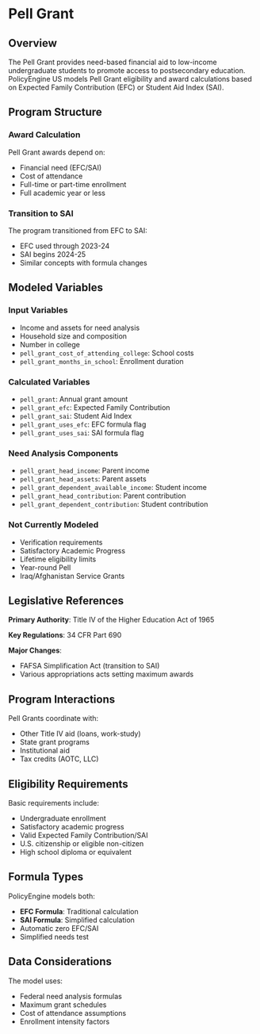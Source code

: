 # Pell Grant

## Overview

The Pell Grant provides need-based financial aid to low-income undergraduate students to promote access to postsecondary education. PolicyEngine US models Pell Grant eligibility and award calculations based on Expected Family Contribution (EFC) or Student Aid Index (SAI).

## Program Structure

### Award Calculation

Pell Grant awards depend on:
- Financial need (EFC/SAI)
- Cost of attendance
- Full-time or part-time enrollment
- Full academic year or less

### Transition to SAI

The program transitioned from EFC to SAI:
- EFC used through 2023-24
- SAI begins 2024-25
- Similar concepts with formula changes

## Modeled Variables

### Input Variables
- Income and assets for need analysis
- Household size and composition
- Number in college
- `pell_grant_cost_of_attending_college`: School costs
- `pell_grant_months_in_school`: Enrollment duration

### Calculated Variables
- `pell_grant`: Annual grant amount
- `pell_grant_efc`: Expected Family Contribution
- `pell_grant_sai`: Student Aid Index
- `pell_grant_uses_efc`: EFC formula flag
- `pell_grant_uses_sai`: SAI formula flag

### Need Analysis Components
- `pell_grant_head_income`: Parent income
- `pell_grant_head_assets`: Parent assets
- `pell_grant_dependent_available_income`: Student income
- `pell_grant_head_contribution`: Parent contribution
- `pell_grant_dependent_contribution`: Student contribution

### Not Currently Modeled
- Verification requirements
- Satisfactory Academic Progress
- Lifetime eligibility limits
- Year-round Pell
- Iraq/Afghanistan Service Grants

## Legislative References

**Primary Authority**: Title IV of the Higher Education Act of 1965

**Key Regulations**: 34 CFR Part 690

**Major Changes**:
- FAFSA Simplification Act (transition to SAI)
- Various appropriations acts setting maximum awards

## Program Interactions

Pell Grants coordinate with:
- Other Title IV aid (loans, work-study)
- State grant programs
- Institutional aid
- Tax credits (AOTC, LLC)

## Eligibility Requirements

Basic requirements include:
- Undergraduate enrollment
- Satisfactory academic progress
- Valid Expected Family Contribution/SAI
- U.S. citizenship or eligible non-citizen
- High school diploma or equivalent

## Formula Types

PolicyEngine models both:
- **EFC Formula**: Traditional calculation
- **SAI Formula**: Simplified calculation
- Automatic zero EFC/SAI
- Simplified needs test

## Data Considerations

The model uses:
- Federal need analysis formulas
- Maximum grant schedules
- Cost of attendance assumptions
- Enrollment intensity factors